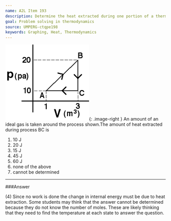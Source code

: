 ```yaml
---
name: A2L Item 193
description: Determine the heat extracted during one portion of a thermodynamic cycle.
goal: Problem solving in thermodynamics
source: UMPERG-ctqpe198
keywords: Graphing, Heat, Thermodynamics
---
```


![Item193_fig1.gif](../images/Item193_fig1.gif){: .image-right } An
amount of an ideal gas is taken around the process shown.The amount of
heat extracted during process BC is

1. 10 J
2. 20 J
3. 15 J
4. 45 J
5. 60 J
6. none of the above
7. cannot be determined



<hr/>

###Answer 

(4) Since no work is done the change in internal energy must be
due to heat extraction. Some students may think that the answer cannot
be determined because they do not know the number of moles. These are
likely thinking that they need to find the temperature at each state to
answer the question.
